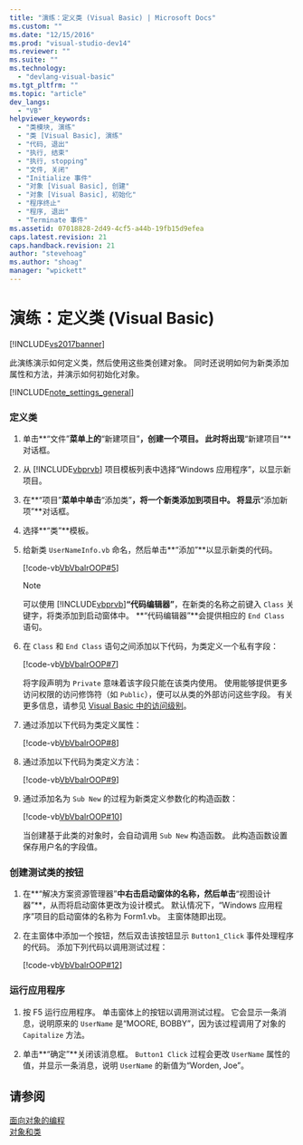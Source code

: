 ```yaml
---
title: "演练：定义类 (Visual Basic) | Microsoft Docs"
ms.custom: ""
ms.date: "12/15/2016"
ms.prod: "visual-studio-dev14"
ms.reviewer: ""
ms.suite: ""
ms.technology: 
  - "devlang-visual-basic"
ms.tgt_pltfrm: ""
ms.topic: "article"
dev_langs: 
  - "VB"
helpviewer_keywords: 
  - "类模块, 演练"
  - "类 [Visual Basic], 演练"
  - "代码, 退出"
  - "执行, 结束"
  - "执行, stopping"
  - "文件, 关闭"
  - "Initialize 事件"
  - "对象 [Visual Basic], 创建"
  - "对象 [Visual Basic], 初始化"
  - "程序终止"
  - "程序, 退出"
  - "Terminate 事件"
ms.assetid: 07018828-2d49-4cf5-a44b-19fb15d9efea
caps.latest.revision: 21
caps.handback.revision: 21
author: "stevehoag"
ms.author: "shoag"
manager: "wpickett"
---
```

# 演练：定义类 (Visual Basic)
[!INCLUDE[vs2017banner](../../../../csharp/includes/vs2017banner.md)]

此演练演示如何定义类，然后使用这些类创建对象。  同时还说明如何为新类添加属性和方法，并演示如何初始化对象。  
  
 [!INCLUDE[note_settings_general](../../../../csharp/language-reference/compiler-messages/includes/note_settings_general_md.md)]  
  
### 定义类  
  
1.  单击**“文件”**菜单上的**“新建项目”**，创建一个项目。  此时将出现**“新建项目”**对话框。  
  
2.  从 [!INCLUDE[vbprvb](../../../../csharp/programming-guide/concepts/linq/includes/vbprvb_md.md)] 项目模板列表中选择“Windows 应用程序”，以显示新项目。  
  
3.  在**“项目”**菜单中单击**“添加类”**，将一个新类添加到项目中。  将显示**“添加新项”**对话框。  
  
4.  选择**“类”**模板。  
  
5.  给新类 `UserNameInfo.vb` 命名，然后单击**“添加”**以显示新类的代码。  
  
     [!code-vb[VbVbalrOOP#5](../../../../visual-basic/misc/codesnippet/VisualBasic/walkthrough-defining-classes_1.vb)]  
  
    > [!NOTE]
    >  可以使用 [!INCLUDE[vbprvb](../../../../csharp/programming-guide/concepts/linq/includes/vbprvb_md.md)]**“代码编辑器”**，在新类的名称之前键入 `Class` 关键字，将类添加到启动窗体中。  **“代码编辑器”**会提供相应的 `End Class` 语句。  
  
6.  在 `Class` 和 `End Class` 语句之间添加以下代码，为类定义一个私有字段：  
  
     [!code-vb[VbVbalrOOP#7](../../../../visual-basic/misc/codesnippet/VisualBasic/walkthrough-defining-classes_2.vb)]  
  
     将字段声明为 `Private` 意味着该字段只能在该类内使用。  使用能够提供更多访问权限的访问修饰符（如 `Public`），便可以从类的外部访问这些字段。  有关更多信息，请参见 [Visual Basic 中的访问级别](../../../../visual-basic/programming-guide/language-features/declared-elements/access-levels.md)。  
  
7.  通过添加以下代码为类定义属性：  
  
     [!code-vb[VbVbalrOOP#8](../../../../visual-basic/misc/codesnippet/VisualBasic/walkthrough-defining-classes_3.vb)]  
  
8.  通过添加以下代码为类定义方法：  
  
     [!code-vb[VbVbalrOOP#9](../../../../visual-basic/misc/codesnippet/VisualBasic/walkthrough-defining-classes_4.vb)]  
  
9. 通过添加名为 `Sub New` 的过程为新类定义参数化的构造函数：  
  
     [!code-vb[VbVbalrOOP#10](../../../../visual-basic/misc/codesnippet/VisualBasic/walkthrough-defining-classes_5.vb)]  
  
     当创建基于此类的对象时，会自动调用 `Sub New` 构造函数。  此构造函数设置保存用户名的字段值。  
  
### 创建测试类的按钮  
  
1.  在**“解决方案资源管理器”**中右击启动窗体的名称，然后单击**“视图设计器”**，从而将启动窗体更改为设计模式。  默认情况下，“Windows 应用程序”项目的启动窗体的名称为 Form1.vb。  主窗体随即出现。  
  
2.  在主窗体中添加一个按钮，然后双击该按钮显示 `Button1_Click` 事件处理程序的代码。  添加下列代码以调用测试过程：  
  
     [!code-vb[VbVbalrOOP#12](../../../../visual-basic/misc/codesnippet/VisualBasic/walkthrough-defining-classes_6.vb)]  
  
### 运行应用程序  
  
1.  按 F5 运行应用程序。  单击窗体上的按钮以调用测试过程。  它会显示一条消息，说明原来的 `UserName` 是“MOORE, BOBBY”，因为该过程调用了对象的 `Capitalize` 方法。  
  
2.  单击**“确定”**关闭该消息框。  `Button1 Click` 过程会更改 `UserName` 属性的值，并显示一条消息，说明 `UserName` 的新值为“Worden, Joe”。  
  
## 请参阅  
 [面向对象的编程](../Topic/Object-Oriented%20Programming%20\(C%23%20and%20Visual%20Basic\).md)   
 [对象和类](../../../../visual-basic/reference/command-line-compiler/index.md)
